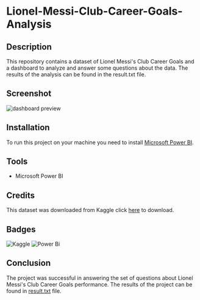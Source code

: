 # Lionel-Messi-Club-Career-Goals-Analysis

## Description

This repository contains a dataset of Lionel Messi's Club Career Goals and a dashboard to analyze and answer some questions about the data. The results of the analysis can be found in the result.txt file.

## Screenshot

![dashboard preview](https://github.com/avishek09/Lionel-Messi-Club-Career-Goals-Analysis/assets/75924699/f9f379c2-144f-4f56-9512-983363ae054b)

## Installation

To run this project on your machine you need to install <a href="https://powerbi.microsoft.com/en-us/downloads/">Microsoft Power BI</a>.

<!-- ## Usage

Provide instructions and examples for use. Include screenshots as needed.

To add a screenshot, create an `assets/images` folder in your repository and upload your screenshot to it. Then, using the relative filepath, add it to your README using the following syntax:

    ```md
    ![schema](MusicDatabaseSchema.png)
    ``` -->

## Tools

* Microsoft Power BI

## Credits

This dataset was downloaded from Kaggle click <a href="https://www.kaggle.com/datasets/azminetoushikwasi/-lionel-messi-all-club-goals">here</a> to download.

## Badges

![Kaggle](https://img.shields.io/badge/Kaggle-20BEFF?style=for-the-badge&logo=Kaggle&logoColor=white)
![Power Bi](https://img.shields.io/badge/power_bi-F2C811?style=for-the-badge&logo=powerbi&logoColor=black)

## Conclusion

The project was successful in answering the set of questions about Lionel Messi's Club Career Goals performance. The results of the project can be found in <a href="https://github.com/avishek09/Lionel-Messi-Club-Career-Goals-Analysis/blob/main/result.txt">result.txt</a> file.


<!--## How to Contribute

If you created an application or package and would like other developers to contribute it, you can include guidelines for how to do so. The [Contributor Covenant](https://www.contributor-covenant.org/) is an industry standard, but you can always write your own if you'd prefer.-->

<!-- ## Questions Answered

The following questions are answered by the project:

* What are the most popular genres of music?
* What are the most popular artists?
* What are the most popular songs?
* What are the average prices of different types of music?
* What are the most popular countries for music purchases?

## Data Set

The data set used for this project is available on GitHub. The data set contains information about the store's customers, music, and sales.

## Results

The results of the project are as follows:

* The most popular genre of music is pop.
* The most popular artist is Taylor Swift.
* The most popular song is "Despacito" by Luis Fonsi and Daddy Yankee.
* The average price of an album is $10.
* The most popular country for music purchases is the United States.

## Conclusion

The project was successful in answering the set of questions about the store's business performance. The results of the project can be used by the store to make decisions about its marketing and product offerings.


I hope this is helpful! -->
